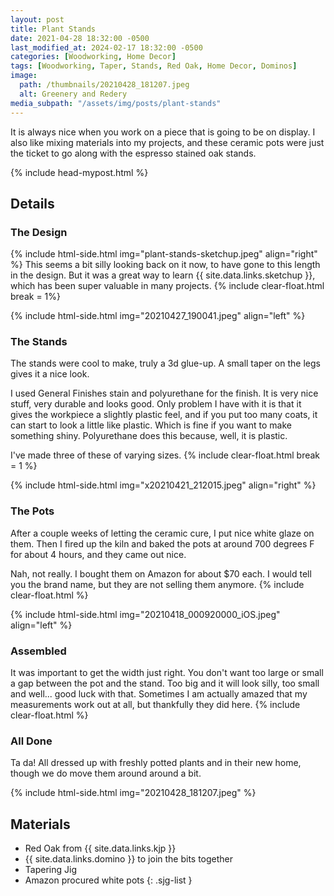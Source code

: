 ```yaml
---
layout: post
title: Plant Stands
date: 2021-04-28 18:32:00 -0500
last_modified_at: 2024-02-17 18:32:00 -0500
categories: [Woodworking, Home Decor]
tags: [Woodworking, Taper, Stands, Red Oak, Home Decor, Dominos]
image:
  path: /thumbnails/20210428_181207.jpeg
  alt: Greenery and Redery
media_subpath: "/assets/img/posts/plant-stands"
---
```


It is always nice when you work on a piece that is going to be on display. I also like mixing materials into my projects, and these ceramic pots were just the ticket to go along with the espresso stained oak stands.

{% include head-mypost.html %}

## Details

### The Design

{% include html-side.html img="plant-stands-sketchup.jpeg" align="right" %}
This seems a bit silly looking back on it now, to have gone to this length in the design. But it was a great way to learn {{ site.data.links.sketchup }}, which has been super valuable in many projects.
{% include clear-float.html break = 1%}

{% include html-side.html img="20210427_190041.jpeg" align="left" %}

### The Stands

The stands were cool to make, truly a 3d glue-up. A small taper on the legs gives it a nice look.

I used General Finishes stain and polyurethane for the finish. It is very nice stuff, very durable and looks good. Only problem I have with it is that it gives the workpiece a slightly plastic feel, and if you put too many coats, it can start to look a little like plastic. Which is fine if you want to make something shiny. Polyurethane does this because, well, it is plastic.

I've made three of these of varying sizes.
{% include clear-float.html break = 1 %}

{% include html-side.html img="x20210421_212015.jpeg" align="right" %}

### The Pots

After a couple weeks of letting the ceramic cure, I put nice white glaze on them. Then I fired up the kiln and baked the pots at around 700 degrees F for about 4 hours, and they came out nice.

Nah, not really. I bought them on Amazon for about $70 each. I would tell you the brand name, but they are not selling them anymore.
{% include clear-float.html %}

{% include html-side.html img="20210418_000920000_iOS.jpeg" align="left" %}

### Assembled

It was important to get the width just right. You don't want too large or small a gap between the pot and the stand. Too big and it will look silly, too small and well... good luck with that. Sometimes I am actually amazed that my measurements work out at all, but thankfully they did here.
{% include clear-float.html %}

### All Done

Ta da! All dressed up with freshly potted plants and in their new home, though we do move them around around a bit.

{% include html-side.html img="20210428_181207.jpeg" %}

## Materials

- Red Oak from {{ site.data.links.kjp }}
- {{ site.data.links.domino }} to join the bits together
- Tapering Jig
- Amazon procured white pots
  {: .sjg-list }
